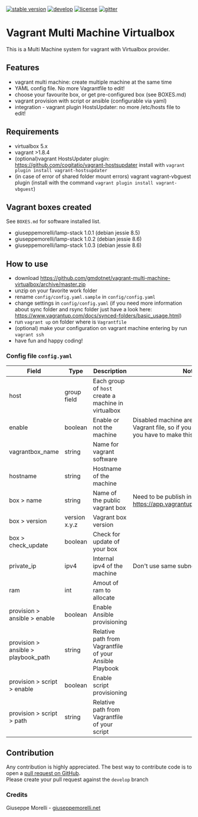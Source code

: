 [![stable version](https://img.shields.io/badge/stable%20version-1.1.0-green.svg?style=flat-square)](https://github.com/gmdotnet/vagrant-multi-machine-virtualbox/releases/tag/1.1.0)
[![develop](https://img.shields.io/badge/beta%20version-branch%20develop-oran.svg?style=flat-square)](https://github.com/gmdotnet/vagrant-multi-machine-virtualbox/tree/develop)
[![license](https://img.shields.io/badge/license-OSL--3-blue.svg?style=flat-square)](https://github.com/gmdotnet/vagrant-multi-machine-virtualbox/blob/master/LICENSE.txt)
[![gitter](https://img.shields.io/gitter/room/nwjs/nw.js.svg)](https://gitter.im/GMdotnet/Lobby?utm_source=share-link&utm_medium=link&utm_campaign=share-link)

# Vagrant Multi Machine Virtualbox

This is a Multi Machine system for vagrant with Virtualbox provider.  

## Features
- vagrant multi machine: create multiple machine at the same time
- YAML config file. No more Vagrantfile to edit!
- choose your favourite box, or get pre-configured box (see BOXES.md)
- vagrant provision with script or ansible (configurable via yaml)
- integration - vagrant plugin HostsUpdater: no more /etc/hosts file to edit!

## Requirements
- virtualbox 5.x
- vagrant >1.8.4
- (optional)vagrant HostsUpdater plugin: https://github.com/cogitatio/vagrant-hostsupdater
  install with `vagrant plugin install vagrant-hostsupdater`
- (in case of error of shared folder mount errors) vagrant vagrant-vbguest plugin (install with the command `vagrant plugin install vagrant-vbguest`)

## Vagrant boxes created
See `BOXES.md` for software installed list.

- giuseppemorelli/lamp-stack 1.0.1 (debian jessie 8.5)
- giuseppemorelli/lamp-stack 1.0.2 (debian jessie 8.6)
- giuseppemorelli/lamp-stack 1.0.3 (debian jessie 8.6)

## How to use
- download https://github.com/gmdotnet/vagrant-multi-machine-virtualbox/archive/master.zip
- unzip on your favorite work folder
- rename `config/config.yaml.sample` in `config/config.yaml`
- change settings in `config/config.yaml`
(if you need more information about sync folder and rsync folder just have a look here: https://www.vagrantup.com/docs/synced-folders/basic_usage.html)
- run `vagrant up` on folder where is `Vagrantfile`
- (optional) make your configuration on vagrant machine entering by run `vagrant ssh`
- have fun and happy coding!

### Config file `config.yaml`

| Field                               | Type          | Description                                             | Note |
| ----------------------------------- | ------------- | ------------------------------------------------------- | ---- |
| host                                | group field   | Each group of `host` create a machine in virtualbox     |      |
| enable                              | boolean       | Enable or not the machine                               | Disabled machine aren't managed by Vagrant file, so if you want to destroy it you have to make this flag with `yes` |
| vagrantbox_name                     | string        | Name for vagrant software                               |      |
| hostname                            | string        | Hostname of the machine                                 |      |
| box > name                          | string        | Name of the public vagrant box                          | Need to be publish in https://app.vagrantup.com/boxes/search |
| box > version                       | version x.y.z | Vagrant box version                                     |      |      
| box > check_update                  | boolean       | Check for update of your box                            |                                        |
| private_ip                          | ipv4          | Internal ipv4 of the machine                            | Don't use same subnet of your computer |
| ram                                 | int           | Amout of ram to allocate                                |       |
| provision > ansible > enable        | boolean       | Enable Ansible provisioning                             |       |
| provision > ansible > playbook_path | string        | Relative path from Vagrantfile of your Ansible Playbook |       |
| provision > script > enable         | boolean       | Enable script provisioning                              |       |
| provision > script > path           | string        | Relative path from Vagrantfile of your script           |       |

## Contribution
Any contribution is highly appreciated. The best way to contribute code is to open a [pull request on GitHub](https://help.github.com/articles/using-pull-requests).<br />Please create your pull request against the `develop` branch

### Credits
Giuseppe Morelli - [giuseppemorelli.net](http://www.giuseppemorelli.net)
